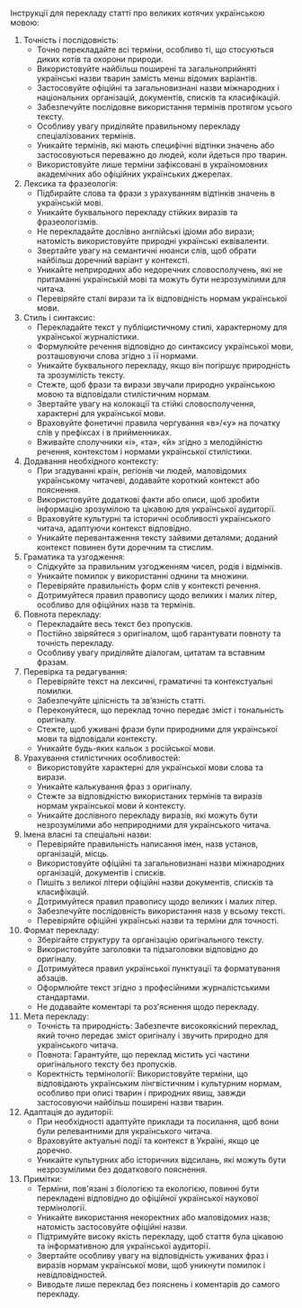 Інструкції для перекладу статті про великих котячих українською мовою:
1. Точність і послідовність:
    - Точно перекладайте всі терміни, особливо ті, що стосуються диких котів та охорони природи.
    - Використовуйте найбільш поширені та загальноприйняті українські назви тварин замість менш відомих варіантів.
    - Застосовуйте офіційні та загальновизнані назви міжнародних і національних організацій, документів, списків та класифікацій.
    - Забезпечуйте послідовне використання термінів протягом усього тексту.
    - Особливу увагу приділяйте правильному перекладу спеціалізованих термінів.
    - Уникайте термінів, які мають специфічні відтінки значень або застосовуються переважно до людей, коли йдеться про тварин.
    - Використовуйте лише терміни зафіксовані в україномовних академічних або офіційних українських джерелах.
2. Лексика та фразеологія:
    - Підбирайте слова та фрази з урахуванням відтінків значень в українській мові.
    - Уникайте буквального перекладу стійких виразів та фразеологізмів.
    - Не перекладайте дослівно англійські ідіоми або вирази; натомість використовуйте природні українські еквіваленти.
    - Звертайте увагу на семантичні нюанси слів, щоб обрати найбільш доречний варіант у контексті.
    - Уникайте неприродних або недоречних словосполучень, які не притаманні українській мові та можуть бути незрозумілими для читача.
    - Перевіряйте сталі вирази та їх відповідність нормам української мови.
3. Стиль і синтаксис:
    - Перекладайте текст у публіцистичному стилі, характерному для української журналістики.
    - Формулюйте речення відповідно до синтаксису української мови, розташовуючи слова згідно з її нормами.
    - Уникайте буквального перекладу, якщо він погіршує природність та зрозумілість тексту.
    - Стежте, щоб фрази та вирази звучали природно українською мовою та відповідали стилістичним нормам.
    - Звертайте увагу на колокації та стійкі словосполучення, характерні для української мови.
    - Враховуйте фонетичні правила чергування «в»/«у» на початку слів у префіксах і в прийменниках.
    - Вживайте сполучники «і», «та», «й» згідно з мелодійністю речення, контекстом і нормами української стилістики.
4. Додавання необхідного контексту:
    - При згадуванні країн, регіонів чи людей, маловідомих українському читачеві, додавайте короткий контекст або пояснення.
    - Використовуйте додаткові факти або описи, щоб зробити інформацію зрозумілою та цікавою для української аудиторії.
    - Враховуйте культурні та історичні особливості українського читача, адаптуючи контекст відповідно.
    - Уникайте перевантаження тексту зайвими деталями; доданий контекст повинен бути доречним та стислим.
5. Граматика та узгодження:
    - Слідкуйте за правильним узгодженням чисел, родів і відмінків.
    - Уникайте помилок у використанні однини та множини.
    - Перевіряйте правильність форм слів у контексті речення.
    - Дотримуйтеся правил правопису щодо великих і малих літер, особливо для офіційних назв та термінів.
6. Повнота перекладу:
    - Перекладайте весь текст без пропусків.
    - Постійно звіряйтеся з оригіналом, щоб гарантувати повноту та точність перекладу.
    - Особливу увагу приділяйте діалогам, цитатам та вставним фразам.
7. Перевірка та редагування:
    - Перевіряйте текст на лексичні, граматичні та контекстуальні помилки.
    - Забезпечуйте цілісність та зв’язність статті.
    - Переконуйтеся, що переклад точно передає зміст і тональність оригіналу.
    - Стежте, щоб уживані фрази були природними для української мови та відповідали контексту.
    - Уникайте будь-яких кальок з російської мови.
8. Урахування стилістичних особливостей:
    - Використовуйте характерні для української мови слова та вирази.
    - Уникайте калькування фраз з оригіналу.
    - Стежте за відповідністю використаних термінів та виразів нормам української мови й контексту.
    - Уникайте дослівного перекладу виразів, які можуть бути незрозумілими або неприродними для українського читача.
9. Імена власні та спеціальні назви:
    - Перевіряйте правильність написання імен, назв установ, організацій, місць.
    - Використовуйте офіційні та загальновизнані назви міжнародних організацій, документів і списків.
    - Пишіть з великої літери офіційні назви документів, списків та класифікацій.
    - Дотримуйтеся правил правопису щодо великих і малих літер.
    - Забезпечуйте послідовність використання назв у всьому тексті.
    - Перевіряйте офіційні українські назви та терміни для точності.
10. Формат перекладу:
    - Зберігайте структуру та організацію оригінального тексту.
    - Використовуйте заголовки та підзаголовки відповідно до оригіналу.
    - Дотримуйтеся правил української пунктуації та форматування абзаців.
    - Оформлюйте текст згідно з професійними журналістськими стандартами.
    - Не додавайте коментарі та роз'яснення щодо перекладу.
11. Мета перекладу:
    - Точність та природність: Забезпечте високоякісний переклад, який точно передає зміст оригіналу і звучить природно для українського читача.
    - Повнота: Гарантуйте, що переклад містить усі частини оригінального тексту без пропусків.
    - Коректність термінології: Використовуйте терміни, що відповідають українським лінгвістичним і культурним нормам, особливо при описі тварин і природних явищ, завжди застосовуючи найбільш поширені назви тварин.
12. Адаптація до аудиторії:
    - При необхідності адаптуйте приклади та посилання, щоб вони були релевантними для українського читача.
    - Враховуйте актуальні події та контекст в Україні, якщо це доречно.
    - Уникайте культурних або історичних відсилань, які можуть бути незрозумілими без додаткового пояснення.
13. Примітки:
    - Терміни, пов'язані з біологією та екологією, повинні бути перекладені відповідно до офіційної української наукової термінології.
    - Уникайте використання некоректних або маловідомих назв; натомість застосовуйте офіційні назви.
    - Підтримуйте високу якість перекладу, щоб стаття була цікавою та інформативною для української аудиторії.
    - Звертайте особливу увагу на відповідність уживаних фраз і виразів нормам української мови, щоб уникнути помилок і невідповідностей.
    - Виводьте лише переклад без пояснень і коментарів до самого перекладу.
